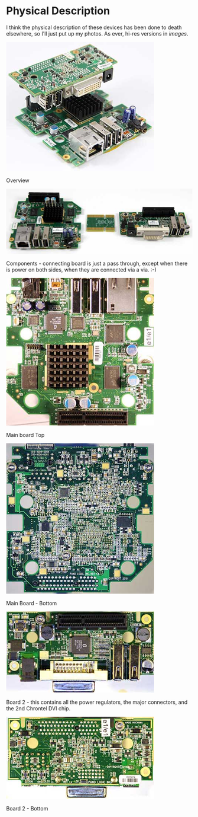 # Physical Description

I think the physical description of these devices has been done to death elsewhere, so I'll just put up my photos. As ever, hi-res versions in *images*.

![Overview](../images/IMG_0739_400.jpg)

Overview

![Components](../images/IMG_0741_600.jpg)

Components - connecting board is just a pass through, except when there is power on both sides, when they are connected via a via. :-)

![Main Board - Top](../images/IMG_2504_400.jpg)

Main board Top

![Main Board - Bottom](../images/IMG_2474_400.jpg)

Main Board - Bottom

![Board 2 - Top](../images/IMG_2488_400.jpg)

Board 2 - this contains all the power regulators, the major connectors, and the 2nd Chrontel DVI chip.

![Board 2 - Bottom](../images/IMG_2492_400.jpg)

Board 2 - Bottom
